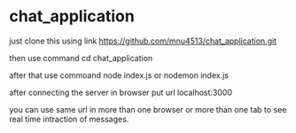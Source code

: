 # chat_application

just clone this using link https://github.com/mnu4513/chat_application.git

then use command 
cd chat_application 

after that use commoand 
node index.js 
or 
nodemon index.js

after connecting the server in browser put url 
localhost:3000

you can use same url in more than one browser or more than one tab to see real time intraction of messages.

